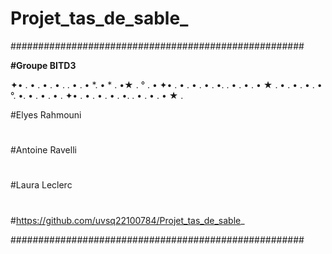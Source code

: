 # Projet_tas_de_sable_
#####################################################

**#Groupe BITD3**

✦• . • .      • . • .   . • .       • *.     •         *            . •★     . ° . •  ✦• . • .      • . • .               •.     . • . • .    •                  ★                   . • .     • .                 • .    • °. •.    •     . •     . • . ✦• . • .      • . • .               •.     . • . • .    •                  ★        .
     
#Elyes Rahmouni 
#
#Antoine Ravelli
#
#Laura Leclerc
#
#https://github.com/uvsq22100784/Projet_tas_de_sable_

#####################################################
